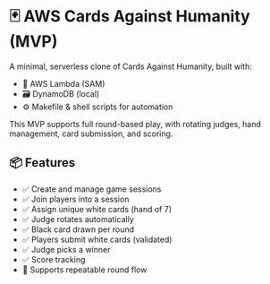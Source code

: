 # 🃏 AWS Cards Against Humanity (MVP)
A minimal, serverless clone of Cards Against Humanity, built with:

* 🧠 AWS Lambda (SAM)
* 🗃 DynamoDB (local)
* ⚙️ Makefile & shell scripts for automation

This MVP supports full round-based play, with rotating judges, hand management, card submission, and scoring.

## 📦 Features
* ✅ Create and manage game sessions
* ✅ Join players into a session
* ✅ Assign unique white cards (hand of 7)
* ✅ Judge rotates automatically
* ✅ Black card drawn per round
* ✅ Players submit white cards (validated)
* ✅ Judge picks a winner
* ✅ Score tracking
* 🔁 Supports repeatable round flow